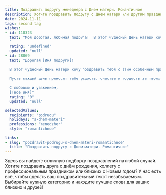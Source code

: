```yaml
---
title: Поздравить подругу менеджера с Днем матери. Романтичное
description: Хотите поздравить подругу с Днем матери или другим праздником? Наш ИИ создаст незабываемое поздравление, а вы обязательно выделитесь среди других.  
date: 2024-11-11
tags: second tag
wishes:
- id: 118323
  text: "Моя дорогая, любимая подруга!  В этот чудесный День матери хочу от всего сердца поздравить тебя!  Ты – не просто замечательный менеджер, ты –  невероятная женщина, полная любви, нежности и заботы. Твоя сила и доброта вдохновляют меня, а твоя улыбка способна согреть даже в самый холодный день. Пусть этот праздник наполнит твою жизнь счастьем, радостью и безграничной нежностью.  Пусть сердце твоё всегда будет переполнено любовью, а глаза – светом.  С Днём матери, моя дорогая!
  "
  rating: "undefined"
  updated: "null"
- id: 28069
  text: "Дорогая [Имя подруги]!
  
  В этот чудесный День матери хочу поздравить тебя с этим особенным праздником! Ты — невероятная женщина, которая умело сочетает в себе силу, нежность и заботу. Как менеджер ты великолепно справляешься со своими задачами, но главная твоя заслуга — это любовь и тепло, которые ты даришь своим близким.
  
  Пусть каждый день приносит тебе радость, счастье и гордость за твоих детей. Желаю, чтобы твоя жизнь была наполнена яркими моментами, нежными сюрпризами и просто чудесными мгновениями. Ты достойна всей любви и счастья этого мира!
  
  С любовью и уважением,
  [Твое имя]"
  rating: "0"
  updated: "null"

selectedValues:
  recipients: "podrugu"
  holidays: "s-dnem-materi"
  professions: "menedzher"
  style: "romantichnoe"

links:
- slug: "pozdravit-podrugu-s-dnem-materi-romantichnoe"
  title: "Поздравить подругу с Днем матери. Романтичное"
---
```


Здесь вы найдете отличную подборку поздравлений на любой случай. 
Хотите поздравить друга с днём рождения, коллегу с профессиональным праздником или близких с Новым годом? У нас есть всё, чтобы сделать ваш поздравительный текст незабываемым. Выбирайте нужную категорию и находите лучшие слова для ваших близких и друзей!
